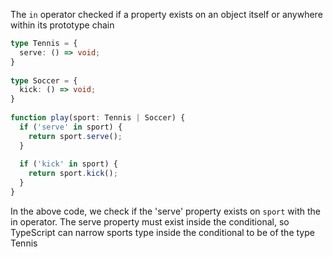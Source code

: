 The ```in``` operator checked if a property exists on an object itself or anywhere within its prototype chain

``` typescript
type Tennis = {
  serve: () => void;
}
 
type Soccer = {
  kick: () => void;
}
 
function play(sport: Tennis | Soccer) {
  if ('serve' in sport) {
    return sport.serve();
  }
 
  if ('kick' in sport) {
    return sport.kick();
  }
}
```

In the above code, we check if the 'serve' property exists on ```sport```  with the in operator.  The serve property must exist inside the conditional, so TypeScript can narrow sports type inside the conditional to be of the type Tennis
